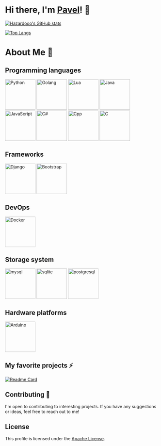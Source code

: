 # Hi there, I'm [Pavel](https://github.com/Hazardooo)! 👋
[![Hazardooo's GitHub stats](https://github-readme-stats.vercel.app/api?username=Hazardooo)](https://github.com/Hazardooo)

[![Top Langs](https://github-readme-stats.vercel.app/api/top-langs/?username=Hazardooo&layout=donut)](https://github.com/Hazardooo)

# About Me 💬
## Programming languages
<a href="#" title="Python"><img src="https://github.com/get-icon/geticon/raw/master/icons/python.svg" alt="Python" width="100px" height="100px"></a>
<a href="#" title="Golang"><img src="https://github.com/get-icon/geticon/raw/master/icons/go.svg" alt="Golang" width="100px" height="100px"></a>
<a href="#" title="Lua"><img src="https://github.com/get-icon/geticon/raw/master/icons/lua.svg" alt="Lua" width="100px" height="100px"></a>
<a href="#" title="Java"><img src="https://github.com/get-icon/geticon/raw/master/icons/javascript.svg" alt="Java" width="100px" height="100px"></a>
<a href="#" title="JavaScript"><img src="https://github.com/get-icon/geticon/raw/master/icons/java.svg" alt="JavaScript" width="100px" height="100px"></a>
<a href="#" title="C#"><img src="https://github.com/get-icon/geticon/raw/master/icons/c-sharp.svg" alt="C#" width="100px" height="100px"></a>
<a href="#" title="Cpp"><img src="https://github.com/get-icon/geticon/raw/master/icons/c-plusplus.svg" alt="Cpp" width="100px" height="100px"></a>
<a href="#" title="C"><img src="https://github.com/get-icon/geticon/raw/master/icons/c.svg" alt="C" width="100px" height="100px"></a>

## Frameworks
<a href="#" title="Django"><img src="https://github.com/get-icon/geticon/raw/master/icons/django.svg" alt="Django" width="100px" height="100px"></a>
<a href="#" title="Bootstrap"><img src="https://github.com/get-icon/geticon/raw/master/icons/bootstrap.svg" alt="Bootstrap" width="100px" height="100px"></a>

## DevOps
<a href="#" title="Docker"><img src="https://github.com/get-icon/geticon/raw/master/icons/docker-icon.svg" alt="Docker" width="100px" height="100px"></a>

## Storage system
<a href="#" title="mysql"><img src="https://github.com/get-icon/geticon/raw/master/icons/mysql.svg" alt="mysql" width="100px" height="100px"></a>
<a href="#" title="sqlite"><img src="https://github.com/get-icon/geticon/raw/master/icons/sqlite.svg" alt="sqlite" width="100px" height="100px"></a>
<a href="#" title="postgresql"><img src="https://github.com/get-icon/geticon/raw/master/icons/postgresql-logo.svg" alt="postgresql" width="100px" height="100px"></a>

## Hardware platforms
<a href="#" title="Arduino"><img src="https://github.com/get-icon/geticon/raw/master/icons/arduino.svg" alt="Arduino" width="100px" height="100px"></a>


## My favorite projects ⚡
[![Readme Card](https://github-readme-stats.vercel.app/api/pin/?username=Hazardooo&repo=Windows-Selection-Color-Changer)](https://github.com/Hazardooo/Change-selection-color-in-win)


## Contributing 👯

I'm open to contributing to interesting projects. If you have any suggestions or ideas, feel free to reach out to me!

## License

This profile is licensed under the [Apache License](https://github.com/Hazardooo/Hazardooo/blob/main/LICENSE).
